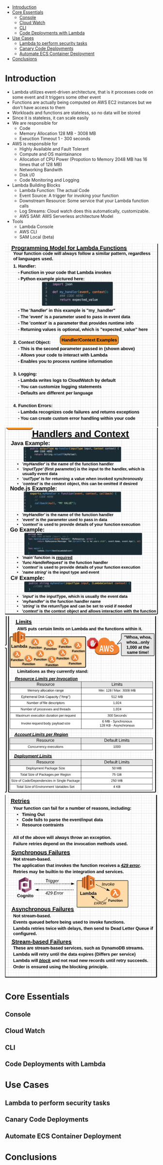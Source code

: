 - [Introduction](#introduction)
- [Core Essentials](#core-essentials)
    - [Console](#console)
    - [Cloud Watch](#cloud-watch)
    - [CLI](#cli)
    - [Code Deployments with Lambda](#code-deployments-with-lambda)
- [Use Cases](#use-cases)
    - [Lambda to perform security tasks](#lambda-to-perform-security-tasks)
    - [Canary Code Deployments](#canary-code-deployments)
    - [Automate ECS Container Deployment](#automate-ecs-container-deployment)
- [Conclusions](#conclusions)


# Introduction

* Lambda utilizes event-driven architecture, that is it processes code on some event and it triggers some other event
* Functions are actually being computed on AWS EC2 instances but we don't have access to them
* Workloads and functions are stateless, so no data will be stored
* Since it is stateless, it can scale easily
* We are responsible for
    * Code
    * Memory Allocation 128 MB - 3008  MB
    * Exeuction Timeout 1 - 300 seconds
* AWS is responsible for 
    * Highly Available and Fault Tolerant
    * Compute and OS maintainance
    * Allocation of CPU Power (Propotion to Memory 2048 MB has 16 times that of 128 MB)
    * Networking Bandwith
    * Disk i/0
    * Code Monitoring and Logging
* Lambda Building Blocks
    * Lambda Function: The actual Code
    * Event Source: A trigger for invoking your function
    * Downstream Resource: Some service that your Lambda function calls
    * Log Streams: Cloud watch does this automatically, customizable.
    * AWS SAM: AWS Serverless architecture Model
* Tools
    * Lambda Console
    * AWS CLI
    * SAM Local (beta)

![](ProgrammingModelLambdaFunction.png)
![](HandlerContextExamples.png)
![](LimitsLambda.png)
![](Retries.png)

# Core Essentials

## Console
## Cloud Watch
## CLI
## Code Deployments with Lambda

# Use Cases

## Lambda to perform security tasks
## Canary Code Deployments
## Automate ECS Container Deployment

# Conclusions